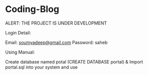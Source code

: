 # Coding-Blog

ALERT: THE PROJECT IS UNDER DEVELOPMENT

Login Detail:

Email: soumyadeep@gmail.com
Password: saheb

Using Manual: 

Create database named potal (CREATE DATABASE portal) & Import portal.sql into your system and use
